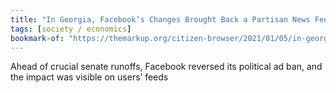 ```yaml
---
title: "In Georgia, Facebook’s Changes Brought Back a Partisan News Feed – The Markup"
tags: [society / economics]
bookmark-of: "https://themarkup.org/citizen-browser/2021/01/05/in-georgia-facebooks-changes-brought-back-a-partisan-news-feed"
---
```

Ahead of crucial senate runoffs, Facebook reversed its political ad ban, and the impact was visible on users’ feeds